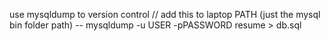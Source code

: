 use mysqldump to version control // add this to laptop PATH (just the mysql bin folder path)
-- mysqldump -u USER -pPASSWORD resume > db.sql